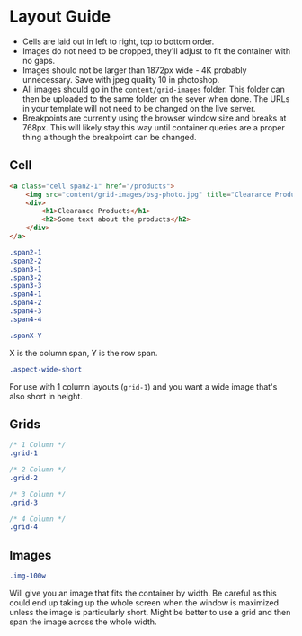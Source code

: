 # Layout Guide

* Cells are laid out in left to right, top to bottom order.
* Images do not need to be cropped, they'll adjust to fit the container with no gaps.
* Images should not be larger than 1872px wide - 4K probably unnecessary. Save with jpeg quality 10 in photoshop.
* All images should go in the ```content/grid-images``` folder. This folder can then be uploaded to the same folder on the sever when done. The URLs in your template will not need to be changed on the live server.
* Breakpoints are currently using the browser window size and breaks at 768px. This will likely stay this way until container queries are a proper thing although the breakpoint can be changed.

## Cell

```html
<a class="cell span2-1" href="/products">
	<img src="content/grid-images/bsg-photo.jpg" title="Clearance Products"/>
	<div>
		<h1>Clearance Products</h1>
		<h2>Some text about the products</h2>
	</div>
</a>
```

```css
.span2-1
.span2-2
.span3-1
.span3-2
.span3-3
.span4-1
.span4-2
.span4-3
.span4-4
```

```css
.spanX-Y
```

X is the column span, Y is the row span.

```css
.aspect-wide-short
```

For use with 1 column layouts (```grid-1```) and you want a wide image that's also short in height.

## Grids

```css
/* 1 Column */
.grid-1

/* 2 Column */
.grid-2

/* 3 Column */
.grid-3

/* 4 Column */
.grid-4
```

## Images

```css
.img-100w
```

Will give you an image that fits the container by width. Be careful as this could end up taking up the whole screen when the window is maximized unless the image is particularly short. Might be better to use a grid and then span the image across the whole width.